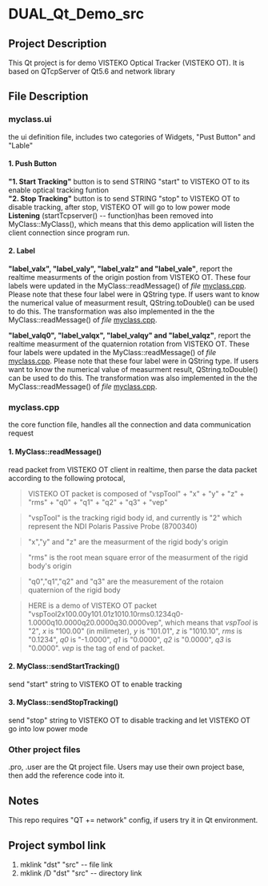 # DUAL_Qt_Demo_src

## Project Description
This Qt project is for demo VISTEKO Optical Tracker (VISTEKO OT). It is based on QTcpServer of Qt5.6 and network library

## File Description
### myclass.ui
   the ui definition file, includes two categories of Widgets, "Pust Button" and "Lable"
#### 1. Push Button   
   **"1. Start Tracking"** button is to send STRING "start" to VISTEKO OT to its enable optical tracking funtion  
   **"2. Stop Tracking"** button is to send STRING "stop" to VISTEKO OT to disable tracking, after stop, VISTEKO OT will go to low power mode  
   **Listening** (startTcpserver() -- function)has been removed into MyClass::MyClass(), which means that this demo application will listen the client connection since program run.
#### 2. Label  
   **"label_valx", "label_valy", "label_valz" and "label_vale"**, report the realtime measurments of the origin postion from VISTEKO OT. These four labels were updated in the MyClass::readMessage() of _file_ [myclass.cpp](https://github.com/visteko/DUAL_Qt_Demo_src/blob/master/myclass.cpp). Please note that these four label were in QString type. If users want to know the numerical value of measurment result, QString.toDouble() can be used to do this. The transformation was also implemented in the the MyClass::readMessage() of _file_ [myclass.cpp](https://github.com/visteko/DUAL_Qt_Demo_src/blob/master/myclass.cpp).  
   
   **"label_valq0", "label_valqx", "label_valqy" and "label_valqz"**, report the realtime measurment of the quaternion rotation from VISTEKO OT. These four labels were updated in the MyClass::readMessage() of _file_ [myclass.cpp](https://github.com/visteko/DUAL_Qt_Demo_src/blob/master/myclass.cpp). Please note that these four label were in QString type. If users want to know the numerical value of measurment result, QString.toDouble() can be used to do this. The transformation was also implemented in the the MyClass::readMessage() of _file_ [myclass.cpp](https://github.com/visteko/DUAL_Qt_Demo_src/blob/master/myclass.cpp). 
   
### myclass.cpp
   the core function file, handles all the connection and data communication request
#### 1. MyClass::readMessage()  
   read packet from VISTEKO OT client in realtime, then parse the data packet according to the following protocal,  
   > VISTEKO OT packet is composed of "vspTool" + "x" + "y" + "z" + "rms" + "q0" + "q1" + "q2" + "q3" + "vep"  
   
   > "vspTool" is the tracking rigid body id, and currently is "2" which represent the NDI Polaris Passive Probe (8700340)  
   
   > "x","y" and "z" are the measurment of the rigid body's origin  
   
   > "rms" is the root mean square error of the measurment of the rigid body's origin  
   
   > "q0","q1","q2" and "q3" are the measurement of the rotaion quaternion of the rigid body  
   
   > HERE is a demo of VISTEKO OT packet "vspTool2x100.00y101.01z1010.10rms0.1234q0-1.0000q10.0000q20.0000q30.0000vep", which means that _vspTool_ is "2", _x_ is "100.00" (in milimeter), _y_ is "101.01", _z_ is "1010.10", _rms_ is "0.1234", _q0_ is "-1.0000", _q1_ is "0.0000", _q2_ is "0.0000", _q3_ is "0.0000". _vep_ is the tag of end of packet.  
   
   
#### 2. MyClass::sendStartTracking()  
   send "start" string to VISTEKO OT to enable tracking
   
#### 3. MyClass::sendStopTracking()
   send "stop" string to VISTEKO OT to disable tracking and let VISTEKO OT go into low power mode
   
### Other project files
.pro, .user are the Qt project file. Users may use their own project base, then add the reference code into it.

## Notes
This repo requires "QT += network" config, if users try it in Qt environment.
   

## Project symbol link
1. mklink "dst" "src"       --  file link
1. mklink /D "dst" "src"    --  directory link
